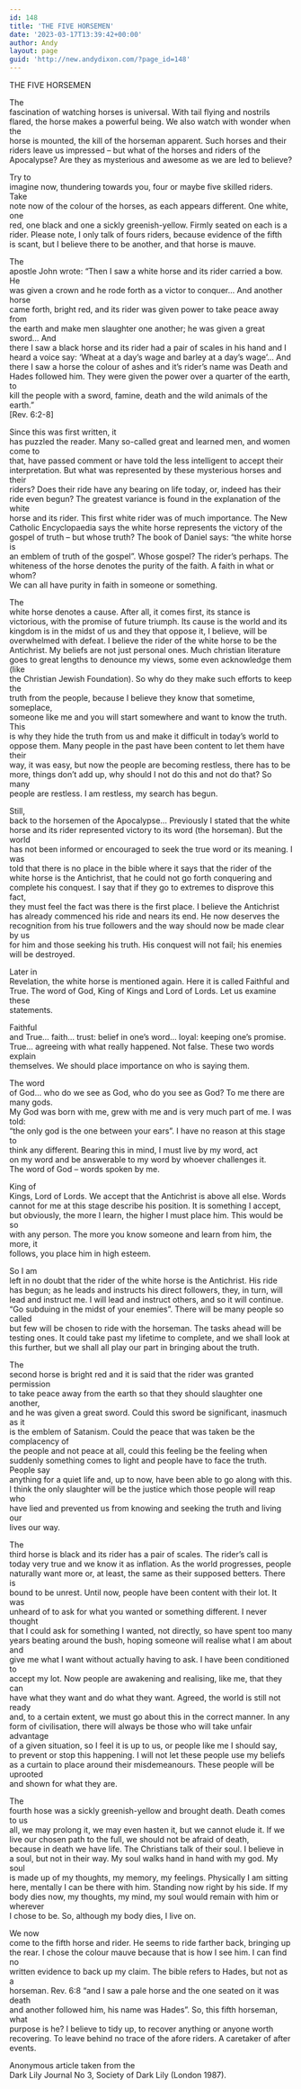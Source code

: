 ```yaml
---
id: 148
title: 'THE FIVE HORSEMEN'
date: '2023-03-17T13:39:42+00:00'
author: Andy
layout: page
guid: 'http://new.andydixon.com/?page_id=148'
---
```


THE FIVE HORSEMEN

The  
fascination of watching horses is universal. With tail flying and nostrils  
flared, the horse makes a powerful being. We also watch with wonder when the  
horse is mounted, the kill of the horseman apparent. Such horses and their  
riders leave us impressed – but what of the horses and riders of the  
Apocalypse? Are they as mysterious and awesome as we are led to believe?

Try to  
imagine now, thundering towards you, four or maybe five skilled riders. Take  
note now of the colour of the horses, as each appears different. One white, one  
red, one black and one a sickly greenish-yellow. Firmly seated on each is a  
rider. Please note, I only talk of fours riders, because evidence of the fifth  
is scant, but I believe there to be another, and that horse is mauve.

The  
apostle John wrote: “Then I saw a white horse and its rider carried a bow. He  
was given a crown and he rode forth as a victor to conquer… And another horse  
came forth, bright red, and its rider was given power to take peace away from  
the earth and make men slaughter one another; he was given a great sword… And  
there I saw a black horse and its rider had a pair of scales in his hand and I  
heard a voice say: ‘Wheat at a day’s wage and barley at a day’s wage’… And  
there I saw a horse the colour of ashes and it’s rider’s name was Death and  
Hades followed him. They were given the power over a quarter of the earth, to  
kill the people with a sword, famine, death and the wild animals of the earth.”  
\[Rev. 6:2-8\]

Since this was first written, it  
has puzzled the reader. Many so-called great and learned men, and women come to  
that, have passed comment or have told the less intelligent to accept their  
interpretation. But what was represented by these mysterious horses and their  
riders? Does their ride have any bearing on life today, or, indeed has their  
ride even begun? The greatest variance is found in the explanation of the white  
horse and its rider. This first white rider was of much importance. The New  
Catholic Encyclopaedia says the white horse represents the victory of the  
gospel of truth – but whose truth? The book of Daniel says: “the white horse is  
an emblem of truth of the gospel”. Whose gospel? The rider’s perhaps. The  
whiteness of the horse denotes the purity of the faith. A faith in what or whom?  
We can all have purity in faith in someone or something.

The  
white horse denotes a cause. After all, it comes first, its stance is  
victorious, with the promise of future triumph. Its cause is the world and its  
kingdom is in the midst of us and they that oppose it, I believe, will be  
overwhelmed with defeat. I believe the rider of the white horse to be the  
Antichrist. My beliefs are not just personal ones. Much christian literature  
goes to great lengths to denounce my views, some even acknowledge them (like  
the Christian Jewish Foundation). So why do they make such efforts to keep the  
truth from the people, because I believe they know that sometime, someplace,  
someone like me and you will start somewhere and want to know the truth. This  
is why they hide the truth from us and make it difficult in today’s world to  
oppose them. Many people in the past have been content to let them have their  
way, it was easy, but now the people are becoming restless, there has to be  
more, things don’t add up, why should I not do this and not do that? So many  
people are restless. I am restless, my search has begun.

Still,  
back to the horsemen of the Apocalypse… Previously I stated that the white  
horse and its rider represented victory to its word (the horseman). But the world  
has not been informed or encouraged to seek the true word or its meaning. I was  
told that there is no place in the bible where it says that the rider of the  
white horse is the Antichrist, that he could not go forth conquering and  
complete his conquest. I say that if they go to extremes to disprove this fact,  
they must feel the fact was there is the first place. I believe the Antichrist  
has already commenced his ride and nears its end. He now deserves the  
recognition from his true followers and the way should now be made clear by us  
for him and those seeking his truth. His conquest will not fail; his enemies  
will be destroyed.

Later in  
Revelation, the white horse is mentioned again. Here it is called Faithful and  
True. The word of God, King of Kings and Lord of Lords. Let us examine these  
statements.

Faithful  
and True… faith… trust: belief in one’s word… loyal: keeping one’s promise.  
True… agreeing with what really happened. Not false. These two words explain  
themselves. We should place importance on who is saying them.

The word  
of God… who do we see as God, who do you see as God? To me there are many gods.  
My God was born with me, grew with me and is very much part of me. I was told:  
“the only god is the one between your ears”. I have no reason at this stage to  
think any different. Bearing this in mind, I must live by my word, act  
on my word and be answerable to my word by whoever challenges it.  
The word of God – words spoken by me.

King of  
Kings, Lord of Lords. We accept that the Antichrist is above all else. Words  
cannot for me at this stage describe his position. It is something I accept,  
but obviously, the more I learn, the higher I must place him. This would be so  
with any person. The more you know someone and learn from him, the more, it  
follows, you place him in high esteem.

So I am  
left in no doubt that the rider of the white horse is the Antichrist. His ride  
has begun; as he leads and instructs his direct followers, they, in turn, will  
lead and instruct me. I will lead and instruct others, and so it will continue.  
“Go subduing in the midst of your enemies”. There will be many people so called  
but few will be chosen to ride with the horseman. The tasks ahead will be  
testing ones. It could take past my lifetime to complete, and we shall look at  
this further, but we shall all play our part in bringing about the truth.

The  
second horse is bright red and it is said that the rider was granted permission  
to take peace away from the earth so that they should slaughter one another,  
and he was given a great sword. Could this sword be significant, inasmuch as it  
is the emblem of Satanism. Could the peace that was taken be the complacency of  
the people and not peace at all, could this feeling be the feeling when  
suddenly something comes to light and people have to face the truth. People say  
anything for a quiet life and, up to now, have been able to go along with this.  
I think the only slaughter will be the justice which those people will reap who  
have lied and prevented us from knowing and seeking the truth and living our  
lives our way.

The  
third horse is black and its rider has a pair of scales. The rider’s call is  
today very true and we know it as inflation. As the world progresses, people  
naturally want more or, at least, the same as their supposed betters. There is  
bound to be unrest. Until now, people have been content with their lot. It was  
unheard of to ask for what you wanted or something different. I never thought  
that I could ask for something I wanted, not directly, so have spent too many  
years beating around the bush, hoping someone will realise what I am about and  
give me what I want without actually having to ask. I have been conditioned to  
accept my lot. Now people are awakening and realising, like me, that they can  
have what they want and do what they want. Agreed, the world is still not ready  
and, to a certain extent, we must go about this in the correct manner. In any  
form of civilisation, there will always be those who will take unfair advantage  
of a given situation, so I feel it is up to us, or people like me I should say,  
to prevent or stop this happening. I will not let these people use my beliefs  
as a curtain to place around their misdemeanours. These people will be uprooted  
and shown for what they are.

The  
fourth hose was a sickly greenish-yellow and brought death. Death comes to us  
all, we may prolong it, we may even hasten it, but we cannot elude it. If we  
live our chosen path to the full, we should not be afraid of death,  
because in death we have life. The Christians talk of their soul. I believe in  
a soul, but not in their way. My soul walks hand in hand with my god. My soul  
is made up of my thoughts, my memory, my feelings. Physically I am sitting  
here, mentally I can be there with him. Standing now right by his side. If my  
body dies now, my thoughts, my mind, my soul would remain with him or wherever  
I chose to be. So, although my body dies, I live on.

We now  
come to the fifth horse and rider. He seems to ride farther back, bringing up  
the rear. I chose the colour mauve because that is how I see him. I can find no  
written evidence to back up my claim. The bible refers to Hades, but not as a  
horseman. Rev. 6:8 “and I saw a pale horse and the one seated on it was death  
and another followed him, his name was Hades”. So, this fifth horseman, what  
purpose is he? I believe to tidy up, to recover anything or anyone worth  
recovering. To leave behind no trace of the afore riders. A caretaker of after  
events.

Anonymous article taken from the  
Dark Lily Journal No 3, Society of Dark Lily (London 1987).